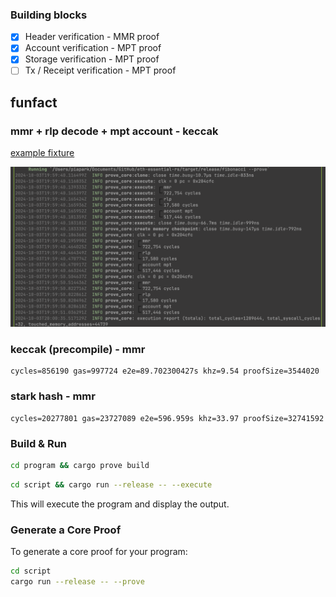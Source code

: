### Building blocks

- [x] Header verification - MMR proof
- [x] Account verification - MPT proof
- [x] Storage verification - MPT proof
- [ ] Tx / Receipt verification - MPT proof

## funfact

### mmr + rlp decode + mpt account - keccak

[example fixture](./script/keccak-test.json)

![](.github/perf.png)

### keccak (precompile) - mmr

```
cycles=856190 gas=997724 e2e=89.702300427s khz=9.54 proofSize=3544020
```

### stark hash - mmr

```
cycles=20277801 gas=23727089 e2e=596.959s khz=33.97 proofSize=32741592
```

### Build & Run

```sh
cd program && cargo prove build
```

```sh
cd script && cargo run --release -- --execute
```

This will execute the program and display the output.

### Generate a Core Proof

To generate a core proof for your program:

```sh
cd script
cargo run --release -- --prove
```
